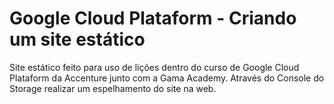 # Google Cloud Plataform - Criando um site estático
Site estático feito para uso de lições dentro do curso de Google Cloud Plataform da Accenture junto com a Gama Academy.
Através do Console do Storage realizar um espelhamento do site na web.

